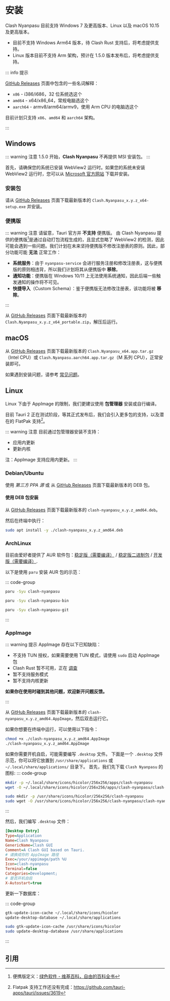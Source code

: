 # 安装

Clash Nyanpasu 目前支持 Windows 7 及更高版本、Linux 以及 macOS 10.15 及更高版本。

- 目前不支持 Windows Arm64 版本，待 Clash Rust 支持后，将考虑提供支持。
- Linux 版本目前不支持 Arm 架构，预计在 1.5.0 版本发布后，将考虑提供支持。

::: info 提示

[GitHub Releases](https://github.com/libnyanpasu/clash-nyanpasu/releases) 页面中包含的一些名词解释：

- `x86` - i386/i686，32 位系统选这个
- `amd64` - x64/x86_64，常规电脑选这个
- `aarch64` - armv8/arm64/armv9，使用 Arm CPU 的电脑选这个

目前计划只支持 `x86`、`amd64` 和 `aarch64` 架构。

:::

## Windows

::: warning 注意
1.5.0 开始，**Clash Nyanpasu** 不再提供 MSI 安装包。
:::

首先，请确保您的系统已安装 WebView2 运行时。如果您的系统未安装 WebView2 运行时，您可以从 [Microsoft 官方网站](https://developer.microsoft.com/zh-cn/microsoft-edge/webview2) 下载并安装。

### 安装包

请从 [GitHub Releases](https://github.com/libnyanpasu/clash-nyanpasu/releases) 页面下载最新版本的 `Clash.Nyanpasu_x.y.z_x64-setup.exe` 并安装。

### 便携版

::: warning 注意
请留意，Tauri 官方并 **不支持** 便携版。
由 Clash Nyanpasu 提供的便携版[^1]是通过自动打包流程生成的，且显式忽略了 WebView2 的检测，因此可能会遇到一些问题。我们计划在未来坚持便携版不修改注册表的原则。因此，部分功能可能 **无法** 正常工作：

- **系统服务**：由于 `nyanpasu-service` 会进行服务注册和修改注册表，这与便携版的原则相违背，所以我们计划将其从便携版中 **移除**。
- **通知功能**：便携版在 Windows 10/11 上无法使用系统通知，因此后端一些触发通知的操作将不可见。
- **快捷导入**（Custom Schema）：鉴于便携版无法修改注册表，该功能将被 **移除**。

:::

从 [GitHub Releases](https://github.com/libnyanpasu/clash-nyanpasu/releases) 页面下载最新版本的 `Clash.Nyanpasu_x.y.z_x64_portable.zip`，解压后运行。

## macOS

从 [GitHub Releases](https://github.com/libnyanpasu/clash-nyanpasu/releases) 页面下载最新版本的 `Clash.Nyanpasu_x64.app.tar.gz`（Intel CPU）或 `Clash.Nyanpasu.aarch64.app.tar.gz`（M 系列 CPU），正常安装即可。

如果遇到安装问题，请参考 [常见问题](../others/faq)。

## Linux

Linux 下由于 AppImage 的限制，我们更建议使用 **包管理器** 安装或自行编译。

目前 Tauri 2 正在测试阶段，等其正式发布后，我们会引入更多包的支持，以及潜在的 FlatPak 支持[^2]。

::: warning 注意
目前通过包管理器安装不支持：

- 应用内更新
- 更新内核

注：AppImage 支持应用内更新。
:::

### Debian/Ubuntu

使用 _第三方 PPA 源_ 或 从 [GitHub Releases](https://github.com/libnyanpasu/clash-nyanpasu/releases) 页面下载最新版本的 DEB 包。

#### 使用 DEB 包安装

从 [GitHub Releases](https://github.com/libnyanpasu/clash-nyanpasu/releases) 页面下载最新版本的 `clash-nyanpasu_x.y.z_amd64.deb`。

然后在终端中执行：

```bash
sudo apt install -y ./clash-nyanpasu_x.y.z_amd64.deb
```

### ArchLinux

目前由爱好者提供了 AUR 软件包：[稳定版（需要编译）](https://aur.archlinux.org/packages/clash-nyanpasu) / [稳定版二进制包](https://aur.archlinux.org/packages/clash-nyanpasu-bin) / [开发版（需要编译）](https://aur.archlinux.org/packages/clash-nyanpasu-git).

以下是使用 `paru` 安装 AUR 包的示范：

::: code-group

```bash [稳定版 (需要编译)]
paru -Syu clash-nyanpasu
```

```bash [稳定版 (预编译)]
paru -Syu clash-nyanpasu-bin
```

```bash [开发版 (需要编译)]
paru -Syu clash-nyanpasu-git
```

:::

### AppImage

::: warning 提示
AppImage 存在以下已知缺陷：

- 不支持 TUN 授权，如果需要使用 TUN 模式，请使用 `sudo` 启动 AppImage 包
- Clash Rust 暂不可用，正在 [调查](https://github.com/libnyanpasu/clash-nyanpasu/issues/1448)
- 暂不支持服务模式
- 暂不支持内核更新

**如果你在使用时碰到其他问题，欢迎新开问题反馈。**

:::

从 [GitHub Releases](https://github.com/libnyanpasu/clash-nyanpasu/releases) 页面下载最新版本的 `clash-nyanpasu_x.y.z_amd64.AppImage`，然后双击运行它。

如果你想要在终端中运行，可以使用以下指令：

```bash
chmod +x ./clash-nyanpasu_x.y.z_amd64.AppImage
./clash-nyanpasu_x.y.z_amd64.AppImage
```

如果你需要开机自启，可能需要编写 `.desktop` 文件。
下面是一个 `.desktop` 文件示范，你可以将它放置到 `/usr/share/applications` 或 `~/.local/share/applications/` 目录下。
首先，我们先下载 `Clash Nyanpasu` 的图标:
::: code-group

```bash [用户目录]
mkdir -p ~/.local/share/icons/hicolor/256x256/apps/clash-nyanpasu
wget -O ~/.local/share/icons/hicolor/256x256/apps/clash-nyanpasu/clash-nyanpasu.png https://raw.githubusercontent.com/libnyanpasu/clash-nyanpasu/main/frontend/nyanpasu/src/assets/image/logo-box.png
```

```bash [系统目录]
sudo mkdir -p /usr/share/icons/hicolor/256x256/clash-nyanpasu
sudo wget -O /usr/share/icons/hicolor/256x256/clash-nyanpasu/clash-nyanpasu.png https://raw.githubusercontent.com/libnyanpasu/clash-nyanpasu/main/frontend/nyanpasu/src/assets/image/logo-box.png
```

:::

然后，我们编写 `.desktop` 文件：

```ini
[Desktop Entry]
Type=Application
Name=Clash Nyanpasu
GenericName=Clash GUI
Comment=A Clash GUI based on Tauri.
# 请换成你的 AppImage 路径
Exec=/your/appimage/path %U
Icon=clash-nyanpasu
Terminal=false
Categories=Development;
# 是否开机自启
X-Autostart=true

```

更新一下数据库：

::: code-group

```bash [用户目录]
gtk-update-icon-cache ~/.local/share/icons/hicolor
update-desktop-database ~/.local/share/applications
```

```bash [系统目录]
sudo gtk-update-icon-cache /usr/share/icons/hicolor
sudo update-desktop-database /usr/share/applications
```

:::

## 引用

[^1]: 便携版定义：[绿色软件 - 维基百科，自由的百科全书](https://zh.wikipedia.org/zh-cn/%E7%B6%A0%E8%89%B2%E8%BB%9F%E9%AB%94)

[^2]: Flatpak 支持工作还没有完成：https://github.com/tauri-apps/tauri/issues/3619
